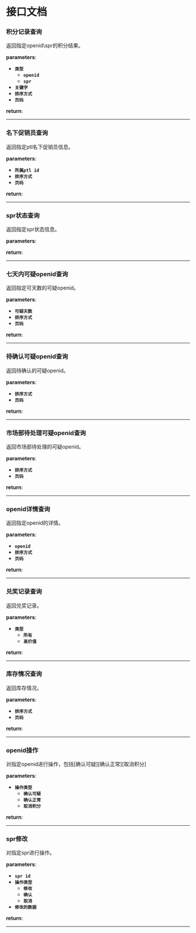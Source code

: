 # 接口文档

### 积分记录查询
返回指定openid\spr的积分结果。

**parameters**:
- **`类型`**
    - **`openid`**
    - **`spr`**
- **`关键字`**
- **`排序方式`**
- **`页码`**

**return**:

---

### 名下促销员查询
返回指定ptl名下促销员信息。

**parameters**:
- **`所属ptl id`**
- **`排序方式`**
- **`页码`**

**return**:

---

### spr状态查询
返回指定spr状态信息。

**parameters**:

**return**:

---

### 七天内可疑openid查询
返回指定可天数的可疑openid。

**parameters**:
- **`可疑天数`**
- **`排序方式`**
- **`页码`**

**return**:

---

### 待确认可疑openid查询
返回待确认的可疑openid。

**parameters**:
- **`排序方式`**
- **`页码`**

**return**:

---


### 市场部待处理可疑openid查询
返回市场部待处理的可疑openid。

**parameters**:
- **`排序方式`**
- **`页码`**

**return**:

---

### openid详情查询
返回指定openid的详情。

**parameters**:
- **`openid`**
- **`排序方式`**
- **`页码`**

**return**:

---

### 兑奖记录查询
返回兑奖记录。

**parameters**:
- **`类型`**
    - **`所有`**
    - **`高价值`**

**return**:

---

### 库存情况查询
返回库存情况。

**parameters**:
- **`排序方式`**
- **`页码`**

**return**:

---

### openid操作
对指定openid进行操作，包括[确认可疑]\[确认正常]\[取消积分]

**parameters**:
- **`操作类型`**
    - **`确认可疑`**
    - **`确认正常`**
    - **`取消积分`**

**return**:

---

### spr修改
对指定spr进行操作。

**parameters**:
- **`spr id`**
- **`操作类型`**
    - **`修改`**
    - **`确认`**
    - **`取消`**
- **`修改的数据`**

**return**:

---